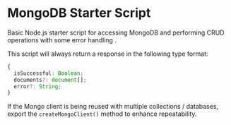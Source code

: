 # MongoDB Starter Script

Basic Node.js starter script for accessing MongoDB and performing CRUD operations with some error handling .

This script will always return a response in the following type format:
```ts
{
  isSuccessful: Boolean;
  documents?: document[];
  error?: String;
}
```

If the Mongo client is being reused with multiple collections / databases, export the `createMongoClient()` method to enhance repeatability.